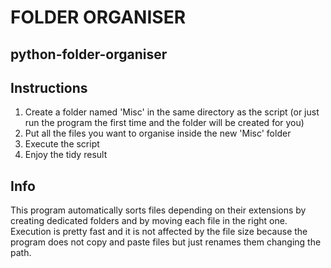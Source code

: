 # FOLDER ORGANISER
## python-folder-organiser


## Instructions
1. Create a folder named 'Misc' in the same directory as the script (or just run the program the first time and the folder will be created for you)
2. Put all the files you want to organise inside the new 'Misc' folder
3. Execute the script
4. Enjoy the tidy result


## Info
This program automatically sorts files depending on their extensions by creating dedicated folders and by moving each file in the right one.
Execution is pretty fast and it is not affected by the file size because the program does not copy and paste files but just renames them changing the path.
